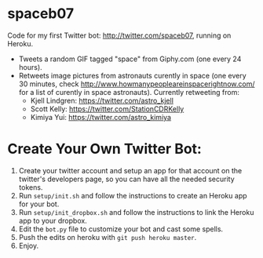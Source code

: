 # spaceb07
Code for my first Twitter bot: http://twitter.com/spaceb07, running on Heroku.

- Tweets a random GIF tagged "space" from Giphy.com (one every 24 hours).
- Retweets image pictures from astronauts curently in space (one every 30 minutes, check http://www.howmanypeopleareinspacerightnow.com/ for a list of curently in space astronauts). Currently retweeting from:
  - Kjell Lindgren: https://twitter.com/astro_kjell
  - Scott Kelly: https://twitter.com/StationCDRKelly
  - Kimiya Yui: https://twitter.com/astro_kimiya


# Create Your Own Twitter Bot:

1. Create your twitter account and setup an app for that account on the twitter's developers page, so you can have all the needed security tokens.
2. Run `setup/init.sh` and follow the instructions to create an Heroku app for your bot.
4. Run `setup/init_dropbox.sh` and follow the instructions to link the Heroku app to your dropbox.
5. Edit the `bot.py` file to customize your bot and cast some spells.
6. Push the edits on heroku with `git push heroku master`.
7. Enjoy.
